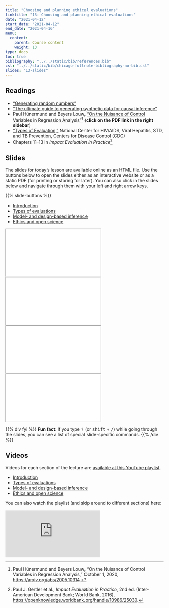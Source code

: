 ```yaml
---
title: "Choosing and planning ethical evaluations"
linktitle: "13: Choosing and planning ethical evaluations"
date: "2021-04-12"
start_date: "2021-04-12"
end_date: "2021-04-16"
menu:
  content:
    parent: Course content
    weight: 13
type: docs
toc: true
bibliography: "../../static/bib/references.bib"
csl: "../../static/bib/chicago-fullnote-bibliography-no-bib.csl"
slides: "13-slides"
---
```


## Readings

-   <i class="fas fa-external-link-square-alt"></i> [“Generating random numbers”](/example/random-numbers/)
-   <i class="fas fa-external-link-square-alt"></i> [“The ultimate guide to generating synthetic data for causal inference”](/example/synthetic-data/)
-   <i class="fas fa-file-pdf"></i> Paul Hünermund and Beyers Louw, [“On the Nuisance of Control Variables in Regression Analysis”](https://arxiv.org/abs/2005.10314)[^1] (**click on the PDF link in the right sidebar**)
-   <i class="fas fa-file-pdf"></i> [“Types of Evaluation,”](https://www.cdc.gov/std/Program/pupestd/Types%20of%20Evaluation.pdf) National Center for HIV/AIDS, Viral Hepatitis, STD, and TB Prevention, Centers for Disease Control (CDC)
-   <i class="fas fa-book"></i> Chapters 11–13 in *Impact Evaluation in Practice*[^2]

## Slides

The slides for today’s lesson are available online as an HTML file. Use the buttons below to open the slides either as an interactive website or as a static PDF (for printing or storing for later). You can also click in the slides below and navigate through them with your left and right arrow keys.

{{% slide-buttons %}}

<ul class="nav nav-tabs" id="slide-tabs" role="tablist">
<li class="nav-item">
<a class="nav-link active" id="introduction-tab" data-toggle="tab" href="#introduction" role="tab" aria-controls="introduction" aria-selected="true">Introduction</a>
</li>
<li class="nav-item">
<a class="nav-link" id="types-of-evaluations-tab" data-toggle="tab" href="#types-of-evaluations" role="tab" aria-controls="types-of-evaluations" aria-selected="false">Types of evaluations</a>
</li>
<li class="nav-item">
<a class="nav-link" id="model-and-designbased-inference-tab" data-toggle="tab" href="#model-and-designbased-inference" role="tab" aria-controls="model-and-designbased-inference" aria-selected="false">Model- and design-based inference</a>
</li>
<li class="nav-item">
<a class="nav-link" id="ethics-and-open-science-tab" data-toggle="tab" href="#ethics-and-open-science" role="tab" aria-controls="ethics-and-open-science" aria-selected="false">Ethics and open science</a>
</li>
</ul>

<div id="slide-tabs" class="tab-content">

<div id="introduction" class="tab-pane fade show active" role="tabpanel" aria-labelledby="introduction-tab">

<div class="embed-responsive embed-responsive-16by9">

<iframe class="embed-responsive-item" src="/slides/13-slides.html#1">
</iframe>

</div>

</div>

<div id="types-of-evaluations" class="tab-pane fade" role="tabpanel" aria-labelledby="types-of-evaluations-tab">

<div class="embed-responsive embed-responsive-16by9">

<iframe class="embed-responsive-item" src="/slides/13-slides.html#types-evaluations">
</iframe>

</div>

</div>

<div id="model-and-designbased-inference" class="tab-pane fade" role="tabpanel" aria-labelledby="model-and-designbased-inference-tab">

<div class="embed-responsive embed-responsive-16by9">

<iframe class="embed-responsive-item" src="/slides/13-slides.html#model-design-inference">
</iframe>

</div>

</div>

<div id="ethics-and-open-science" class="tab-pane fade" role="tabpanel" aria-labelledby="ethics-and-open-science-tab">

<div class="embed-responsive embed-responsive-16by9">

<iframe class="embed-responsive-item" src="/slides/13-slides.html#ethics-open-science">
</iframe>

</div>

</div>

</div>

{{% div fyi %}}
**Fun fact**: If you type <kbd>?</kbd> (or <kbd>shift</kbd> + <kbd>/</kbd>) while going through the slides, you can see a list of special slide-specific commands.
{{% /div %}}

## Videos

Videos for each section of the lecture are [available at this YouTube playlist](https://www.youtube.com/playlist?list=PLS6tnpTr39sEkOTbIIpoXYu8czSTl1yIh).

-   [Introduction](https://www.youtube.com/watch?v=rMUkZ4PSInY&list=PLS6tnpTr39sEkOTbIIpoXYu8czSTl1yIh)
-   [Types of evaluations](https://www.youtube.com/watch?v=n2Sbyx0hz6I&list=PLS6tnpTr39sEkOTbIIpoXYu8czSTl1yIh)
-   [Model- and design-based inference](https://www.youtube.com/watch?v=bXYPjwSl-Wg&list=PLS6tnpTr39sEkOTbIIpoXYu8czSTl1yIh)
-   [Ethics and open science](https://www.youtube.com/watch?v=XdWbgeeCwZ8&list=PLS6tnpTr39sEkOTbIIpoXYu8czSTl1yIh)

You can also watch the playlist (and skip around to different sections) here:

<div class="embed-responsive embed-responsive-16by9">

<iframe class="embed-responsive-item" src="https://www.youtube.com/embed/playlist?list=PLS6tnpTr39sEkOTbIIpoXYu8czSTl1yIh" frameborder="0" allow="accelerometer; autoplay; encrypted-media; gyroscope; picture-in-picture" allowfullscreen>
</iframe>

</div>

[^1]: Paul Hünermund and Beyers Louw, “On the Nuisance of Control Variables in Regression Analysis,” October 1, 2020, <https://arxiv.org/abs/2005.10314>.

[^2]: Paul J. Gertler et al., *Impact Evaluation in Practice*, 2nd ed. (Inter-American Development Bank; World Bank, 2016), <https://openknowledge.worldbank.org/handle/10986/25030>.
